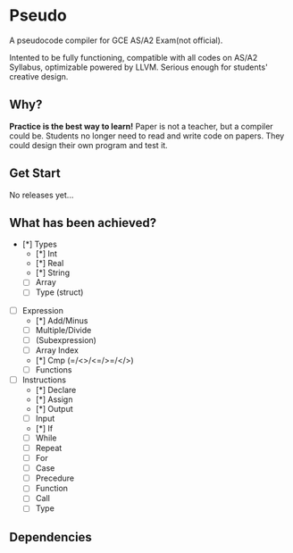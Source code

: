 # Pseudo

A pseudocode compiler for GCE AS/A2 Exam(not official).

Intented to be fully functioning, compatible with all codes on AS/A2 Syllabus, optimizable powered by LLVM. Serious enough for students' creative design.

## Why?

**Practice is the best way to learn!** Paper is not a teacher, but a compiler could be. Students no longer need to read and write code on papers. They could design their own program and test it.

## Get Start

No releases yet...

## What has been achieved?

- [*] Types
    - [*] Int
    - [*] Real
    - [*] String
    - [ ] Array
    - [ ] Type (struct)
- [ ] Expression
    - [*] Add/Minus
    - [ ] Multiple/Divide
    - [ ] (Subexpression)
    - [ ] Array Index
    - [*] Cmp (=/<>/<=/>=/</>)
    - [ ] Functions
- [ ] Instructions
    - [*] Declare
    - [*] Assign
    - [*] Output
    - [ ] Input
    - [*] If
    - [ ] While 
    - [ ] Repeat
    - [ ] For
    - [ ] Case
    - [ ] Precedure
    - [ ] Function
    - [ ] Call
    - [ ] Type

## Dependencies

